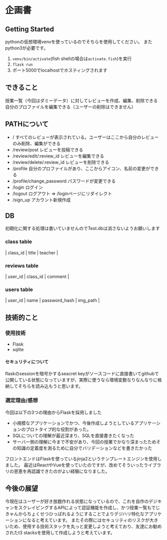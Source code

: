 # 企画書
## Getting Started
pythonの仮想環境venvを使っているのでそちらを使用してください。
またpython3が必要です。
1. `venv/bin/activate`(fish shellの場合は`activate.fish`)を実行
2. `flask run`
3. ポート5000でlocalhostでホスティングされます

## できること
授業一覧（今回はダミーデータ）に対してレビューを作成、編集、削除できる
自分のプロファイルを編集できる（ユーザーの削除はできません）

## PATHについて
- / すべてのレビューが表示されている。ユーザーはここから自分のレビューのみ削除、編集ができる
- /review/post レビューを投稿できる
- /review/edit/:review_id レビューを編集できる
- /review/delete/:review_id レビューを削除できる
- /profile 自分のプロファイルがあり、ここからアイコン、名前の変更ができる
- /profile/change_password パスワードが変更できる
- /login ログイン
- /logout ログアウト => /loginページにリダイレクト
- /sign_up アカウント新規作成

## DB
初期化に関する処理は書いていませんのでTest.dbは消さないようお願いします
### class table
| class_id | title | teacher |
### reviews table
| user_id | class_id | comment |
### users table
| user_id | name | password_hash | img_path |

## 技術的こと
### 使用技術
- Flask
- sqlite
#### セキュリティについて
flaskのsessionを暗号かするseacret keyがソースコードに直接書いてgithubで公開している状態になっていますが、実際に使うなら環境変数なりなんなりに格納してそちらを読み込もうと思います。
### 選定理由/感想
今回は以下の3つの理由からFlaskを採用しました
- 小規模なアプリケーションでかつ、今後作成しようとしているアプリケーションのプロトタイプ的な役割があった。
- SQLについての理解が最近深まり、SQLを直接書きたくなった
- サーバー側の理解に今まで不安があり、今回の授業でかなり深まったためその知識の定着度を測るために自分でバリデーションなどを書きたかった

フロントエンドはFlaskを使っているjinja2というテンプレートエンジンを使用しました。
最近はReactやVueを使っていたのですが、改めてそういったライブラリの恩恵を再認識できたのがよい経験になりました。

## 今後の展望
今現在はユーザーが好き放題作れる状態になっているので、これを自作のデジキャンをスクレイピングするAPIによって認証機能を作成し、かつ授業一覧もでじきゃんからちょくせつひっぱれるようにすることでよりデジハリ特化なアプリケーションになると考えています。
またその際にはセキュリティのリスクが大きいため、使用する技術スタックを丸っと変更しようと考えており、友達にお勧めされたt3 stacksを使用して作成しようと考えています。